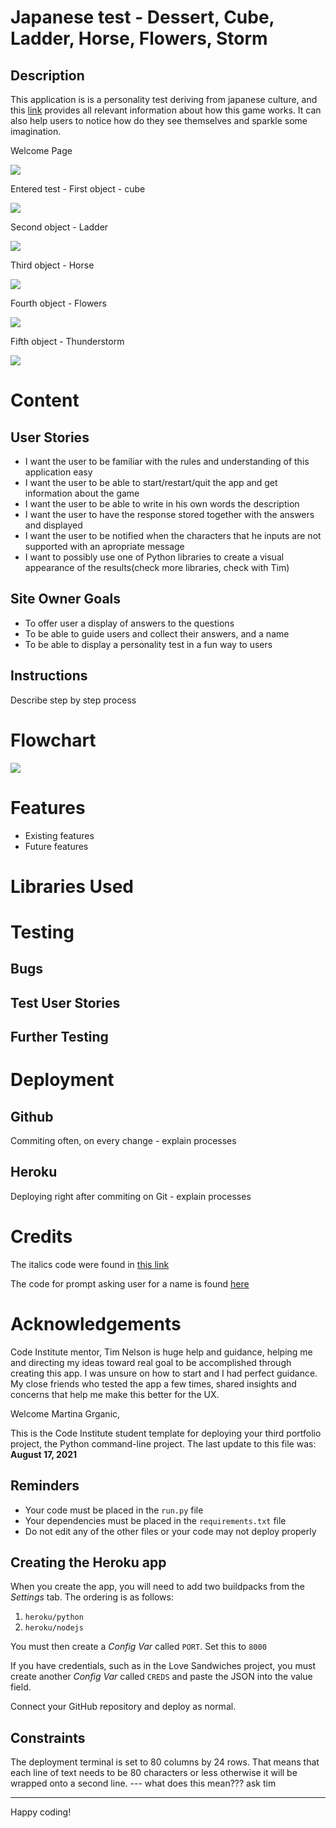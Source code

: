 # Japanese test - Dessert, Cube, Ladder, Horse, Flowers, Storm

## Description

This application is is a personality test deriving from japanese culture, and this [link](https://steemit.com/psychology/@breezin/cube-test-japenese-personality-test) provides all relevant information about how this game works. It can also help users to notice how do they see themselves and sparkle some imagination.

Welcome Page

![](static/readme-images/welcome.png)

Entered test - First object - cube

![](static/readme-images/started.png)

Second object - Ladder

![](static/readme-images/ladder.png)

Third object - Horse

![](static/readme-images/horse.png)

Fourth object - Flowers

![](static/readme-images/flowers.png)

Fifth object - Thunderstorm

![](static/readme-images/thunder.png)


# Content 

## User Stories 
* I want the user to be familiar with the rules and understanding of this application easy
* I want the user to be able to start/restart/quit the app and get information about the game 
* I want the user to be able to write in his own words the description
* I want the user to have the response stored together with the answers and displayed
* I want the user to be notified when the characters that he inputs are not supported with an apropriate message
* I want to possibly use one of Python libraries to create a visual appearance of the results(check more libraries, check with Tim)


## Site Owner Goals

* To offer user a display of answers to the questions
* To be able to guide users and collect their answers, and a name
* To be able to display a personality test in a fun way to users

## Instructions

Describe step by step process


# Flowchart

![](static/readme-images/cube-flowchart.png)

# Features

* Existing features
* Future features

# Libraries Used

# Testing 
## Bugs
## Test User Stories
## Further Testing

# Deployment

## Github

Commiting often, on every change - explain processes

## Heroku
Deploying right after commiting on Git - explain processes

# Credits 

The italics code were found in [this link](https://stackoverflow.com/questions/13559276/can-i-write-italics-to-the-python-shell)

The code for prompt asking user for a name is found [here](https://python-prompt-toolkit.readthedocs.io/en/stable/pages/asking_for_input.html)

# Acknowledgements

Code Institute mentor, Tim Nelson is huge help and guidance, helping me and directing my ideas toward real goal to be accomplished through creating this app. I was unsure on how to start and I had perfect guidance.
My close friends who tested the app a few times, shared insights and concerns that help me make this better for the UX.






Welcome Martina Grganic,

This is the Code Institute student template for deploying your third portfolio project, the Python command-line project. The last update to this file was: **August 17, 2021**

## Reminders

* Your code must be placed in the `run.py` file
* Your dependencies must be placed in the `requirements.txt` file
* Do not edit any of the other files or your code may not deploy properly

## Creating the Heroku app

When you create the app, you will need to add two buildpacks from the _Settings_ tab. The ordering is as follows:

1. `heroku/python`
2. `heroku/nodejs`

You must then create a _Config Var_ called `PORT`. Set this to `8000`

If you have credentials, such as in the Love Sandwiches project, you must create another _Config Var_ called `CREDS` and paste the JSON into the value field.

Connect your GitHub repository and deploy as normal.

## Constraints

The deployment terminal is set to 80 columns by 24 rows. That means that each line of text needs to be 80 characters or less otherwise it will be wrapped onto a second line. --- what does this mean??? ask tim

-----
Happy coding!